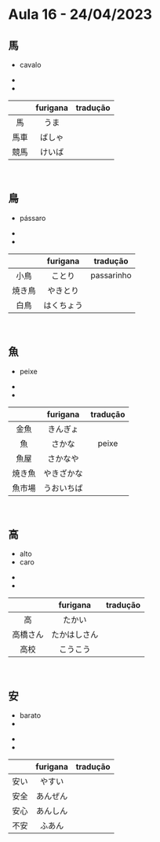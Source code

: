 # Aula 16 - 24/04/2023


## 馬
- cavalo

<ul><li></li><li></li></ul>

|  | furigana | tradução |
|:---:|:---:|:---:|
| 馬 | うま |  |
| 馬車 | ばしゃ |  |
| 競馬 | けいば |  |

<br>


## 鳥
- pássaro

<ul><li></li><li></li></ul>

|  | furigana | tradução |
|:---:|:---:|:---:|
| 小鳥 | ことり | passarinho |
| 焼き鳥 | やきとり |  |
| 白鳥 | はくちょう |  |

<br>


## 魚
- peixe

<ul><li></li><li></li></ul>

|  | furigana | tradução |
|:---:|:---:|:---:|
| 金魚 | きんぎょ |  |
| 魚 | さかな | peixe |
| 魚屋 | さかなや |  |
| 焼き魚 | やきざかな |  |
| 魚市場 | うおいちば |  |

<br>


## 高
<ul><li>alto</li><li>caro</li></ul>

<ul><li></li><li></li></ul>

|  | furigana | tradução |
|:---:|:---:|:---:|
| 高 | たかい |  |
| 高橋さん | たかはしさん |  |
| 高校 | こうこう |  |

<br>


## 安
<ul><li>barato</li><li></li></ul>

<ul><li></li><li></li></ul>

|  | furigana | tradução |
|:---:|:---:|:---:|
| 安い | やすい |  |
| 安全 | あんぜん |  |
| 安心 | あんしん |  |
| 不安 | ふあん |  |